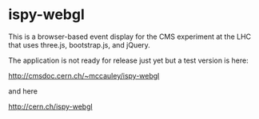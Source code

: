 ispy-webgl
==========

This is a browser-based event display for the CMS experiment at the LHC that uses
three.js, bootstrap.js, and jQuery.

The application is not ready for release just yet but a test version is here:

<a href="http://cmsdoc.cern.ch/~mccauley/ispy-webgl">http://cmsdoc.cern.ch/~mccauley/ispy-webgl</a>

and here

<a href="http://cern.ch/ispy-webgl">http://cern.ch/ispy-webgl</a>
